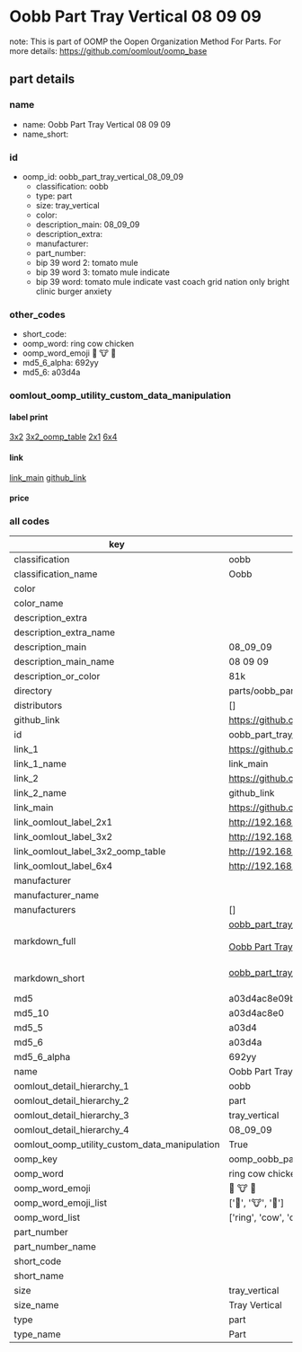 # Oobb Part Tray Vertical 08 09 09  

note: This is part of OOMP the Oopen Organization Method For Parts. For more details: https://github.com/oomlout/oomp_base

##  part details





### name
* name: Oobb Part Tray Vertical 08 09 09
* name_short: 
### id
* oomp_id: oobb_part_tray_vertical_08_09_09
  * classification: oobb
  * type: part
  * size: tray_vertical
  * color: 
  * description_main: 08_09_09
  * description_extra: 
  * manufacturer: 
  * part_number: 
  * bip 39 word 2: tomato mule
  * bip 39 word 3: tomato mule indicate
  * bip 39 word: tomato mule indicate vast coach grid nation only bright clinic burger anxiety

### other_codes
* short_code: 
* oomp_word: ring cow chicken
* oomp_word_emoji :ring: :cow: :chicken:
* md5_6_alpha: 692yy
* md5_6: a03d4a






### oomlout_oomp_utility_custom_data_manipulation
#### label print
[3x2](http://192.168.1.245:1112/?label=oomp%20692yy)
[3x2_oomp_table](http://192.168.1.107:1112/?label=oomp%20692yy)
[2x1](http://192.168.1.242:1112/?label=oomp%20692yy)
[6x4](http://192.168.1.55:1112/?label=oomp%20692yy)    

#### link

[link_main](https://github.com/oomlout/oomlout_oomp_current_version_messy/tree/main/parts/oobb_part_tray_vertical_08_09_09) [github_link](https://github.com/oomlout/oomlout_oomp_part_src/tree/main/parts/oobb_part_tray_vertical_08_09_09)                             

#### price







### all codes 
| key | value |  
| --- | --- |  
| classification | oobb |  
| classification_name | Oobb |  
| color |  |  
| color_name |  |  
| description_extra |  |  
| description_extra_name |  |  
| description_main | 08_09_09 |  
| description_main_name | 08 09 09 |  
| description_or_color | 81k |  
| directory | parts/oobb_part_tray_vertical_08_09_09 |  
| distributors | [] |  
| github_link | https://github.com/oomlout/oomlout_oomp_part_src/tree/main/parts/oobb_part_tray_vertical_08_09_09 |  
| id | oobb_part_tray_vertical_08_09_09 |  
| link_1 | https://github.com/oomlout/oomlout_oomp_current_version_messy/tree/main/parts/oobb_part_tray_vertical_08_09_09 |  
| link_1_name | link_main |  
| link_2 | https://github.com/oomlout/oomlout_oomp_part_src/tree/main/parts/oobb_part_tray_vertical_08_09_09 |  
| link_2_name | github_link |  
| link_main | https://github.com/oomlout/oomlout_oomp_current_version_messy/tree/main/parts/oobb_part_tray_vertical_08_09_09 |  
| link_oomlout_label_2x1 | http://192.168.1.242:1112/?label=oomp%20692yy |  
| link_oomlout_label_3x2 | http://192.168.1.245:1112/?label=oomp%20692yy |  
| link_oomlout_label_3x2_oomp_table | http://192.168.1.107:1112/?label=oomp%20692yy |  
| link_oomlout_label_6x4 | http://192.168.1.55:1112/?label=oomp%20692yy |  
| manufacturer |  |  
| manufacturer_name |  |  
| manufacturers | [] |  
| markdown_full | [oobb_part_tray_vertical_08_09_09](https://github.com/oomlout/oomlout_oomp_current_version_messy/tree/main/parts/oobb_part_tray_vertical_08_09_09)<br>[](https://github.com/oomlout/oomlout_oomp_current_version_messy/tree/main/parts/oobb_part_tray_vertical_08_09_09)<br>[Oobb Part Tray Vertical 08 09 09](https://github.com/oomlout/oomlout_oomp_current_version_messy/tree/main/parts/oobb_part_tray_vertical_08_09_09)<br><br> |  
| markdown_short | [oobb_part_tray_vertical_08_09_09](https://github.com/oomlout/oomlout_oomp_current_version_messy/tree/main/parts/oobb_part_tray_vertical_08_09_09)<br><br> |  
| md5 | a03d4ac8e09b126999965f1ae5e45720 |  
| md5_10 | a03d4ac8e0 |  
| md5_5 | a03d4 |  
| md5_6 | a03d4a |  
| md5_6_alpha | 692yy |  
| name | Oobb Part Tray Vertical 08 09 09 |  
| oomlout_detail_hierarchy_1 | oobb |  
| oomlout_detail_hierarchy_2 | part |  
| oomlout_detail_hierarchy_3 | tray_vertical |  
| oomlout_detail_hierarchy_4 | 08_09_09 |  
| oomlout_oomp_utility_custom_data_manipulation | True |  
| oomp_key | oomp_oobb_part_tray_vertical_08_09_09 |  
| oomp_word | ring cow chicken |  
| oomp_word_emoji | :ring: :cow: :chicken: |  
| oomp_word_emoji_list | [':ring:', ':cow:', ':chicken:'] |  
| oomp_word_list | ['ring', 'cow', 'chicken'] |  
| part_number |  |  
| part_number_name |  |  
| short_code |  |  
| short_name |  |  
| size | tray_vertical |  
| size_name | Tray Vertical |  
| type | part |  
| type_name | Part |  
